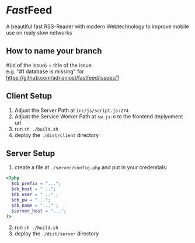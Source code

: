 # <i>Fast</i><b>Feed</b>
A beautiful fast RSS-Reader with modern Webtechnology to improve mobile use on realy slow networks

## How to name your branch
#(id of the issue) + title of the issue </br>
e.g. "#1 database is missing" for https://github.com/adrianjost/fastfeed/issues/1

## Client Setup

1. Adjust the Server Path at `inc/js/script.js:274`
2. Adjust the Service Worker Path at `sw.js:6` to the frontend deplyoment url
3. run `sh ./build.sh`
4. deploy the `./dist/client` directory


## Server Setup

1. create a file at `./server/config.php` and put in your credentials:
```php
<?php 
  $db_prefix = "...";
  $db_host = "...";
  $db_user = "..." ;
  $db_pw = "...";
  $db_name = "..." ;
  $server_host = "...";
?>
```
2. run `sh ./build.sh`
3. deploy the `./dist/server` directory